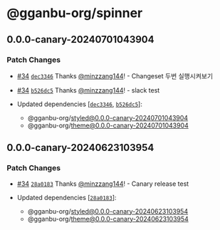 # @gganbu-org/spinner

## 0.0.0-canary-20240701043904

### Patch Changes

- [#34](https://github.com/gganbu-org/gganbu-ui/pull/34) [`dec3346`](https://github.com/gganbu-org/gganbu-ui/commit/dec334665dc0e6a666cf2bb6ee08cbe84062e878) Thanks [@minzzang144](https://github.com/minzzang144)! - Changeset 두번 실행시켜보기

- [#34](https://github.com/gganbu-org/gganbu-ui/pull/34) [`b526dc5`](https://github.com/gganbu-org/gganbu-ui/commit/b526dc52d3b1363938a705f7cb098a09412659cc) Thanks [@minzzang144](https://github.com/minzzang144)! - slack test

- Updated dependencies [[`dec3346`](https://github.com/gganbu-org/gganbu-ui/commit/dec334665dc0e6a666cf2bb6ee08cbe84062e878), [`b526dc5`](https://github.com/gganbu-org/gganbu-ui/commit/b526dc52d3b1363938a705f7cb098a09412659cc)]:
  - @gganbu-org/styled@0.0.0-canary-20240701043904
  - @gganbu-org/theme@0.0.0-canary-20240701043904

## 0.0.0-canary-20240623103954

### Patch Changes

- [#34](https://github.com/gganbu-org/gganbu-ui/pull/34) [`28a0183`](https://github.com/gganbu-org/gganbu-ui/commit/28a01837467853dcf3815f6f39f7a2623e353420) Thanks [@minzzang144](https://github.com/minzzang144)! - Canary release test

- Updated dependencies [[`28a0183`](https://github.com/gganbu-org/gganbu-ui/commit/28a01837467853dcf3815f6f39f7a2623e353420)]:
  - @gganbu-org/styled@0.0.0-canary-20240623103954
  - @gganbu-org/theme@0.0.0-canary-20240623103954
